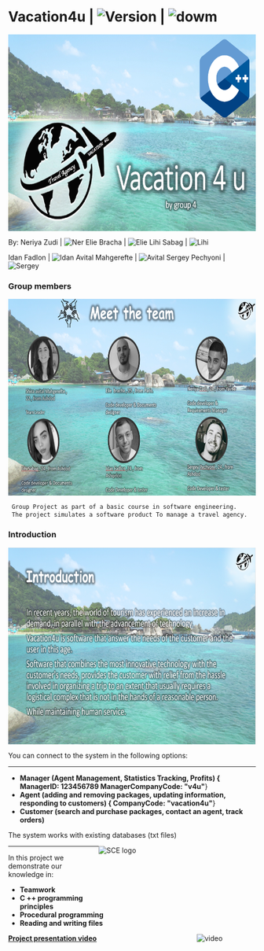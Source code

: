 # Vacation4u | <img src="https://img.shields.io/badge/Version-1.1-green" alt="Version" > |   <img src="https://img.shields.io/badge/Downloads-20-lightgreen" alt="dowm" >

<img src="https://github.com/NeriyaZudi/Vacation4u/blob/main/ReadMePics/background.jpg" align="center"
     alt="logo" width="600" height="400">
     
 By: Neriya Zudi | <img src="https://img.shields.io/badge/Neriya-Programmer-blue" alt="Ner" > 
   Elie Bracha | <img src="https://img.shields.io/badge/Elie-Programmer-green" alt="Elie" > 
   Lihi Sabag | <img src="https://img.shields.io/badge/Lihi-Programmer-blue" alt="Lihi" >
 
   Idan Fadlon | <img src="https://img.shields.io/badge/Idan-Programmer-green" alt="Idan" >
   Avital Mahgerefte | <img src="https://img.shields.io/badge/Avital-Programmer-blue" alt="Avital" >
   Sergey Pechyoni | <img src="https://img.shields.io/badge/Sergey-Programmer-green" alt="Sergey" >
   
  <h3> Group members </h3>
  <img src="https://github.com/NeriyaZudi/Vacation4u/blob/main/ReadMePics/team.png" align="center"
     alt="logo" width="600" height="400">
  
 

     
     Group Project as part of a basic course in software engineering.
     The project simulates a software product To manage a travel agency.
     
   
   <h3> Introduction </h3>
   <img src="https://github.com/NeriyaZudi/Vacation4u/blob/main/ReadMePics/Introduction.png" align="center"
     alt="logo" width="600" height="400">
     
   You can connect to the system in the following options:
   <hr>
    
   * **Manager (Agent Management, Statistics Tracking, Profits) { ManagerID: 123456789  ManagerCompanyCode: "v4u"**}
   * **Agent (adding and removing packages, updating information, responding to customers) { CompanyCode: "vacation4u"**}
   * **Customer (search and purchase packages, contact an agent, track orders)**
   
   The system works with existing databases (txt files)
 
 
 
 <img src="https://upload.wikimedia.org/wikipedia/he/4/44/SCE_logo.png" align="right"
     alt="SCE logo" width="320" height="98">
  <hr>
    
   In this project we demonstrate our knowledge in:
   * **Teamwork**
   * **C ++ programming principles**
   * **Procedural programming**
   * **Reading and writing files**
  

 **<a href="https://drive.google.com/file/d/1uezGiRTfSkxYAz5DJp6ZFm4gYLEt2u0W/view?usp=sharing">Project presentation video</a>** <img src="https://previews.123rf.com/images/get4net/get4net1711/get4net171100357/89002118-video-clip-icon.jpg" align="right"
     alt="video" width="120" height="68">

